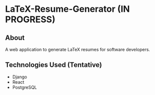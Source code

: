# LaTeX-Resume-Generator (IN PROGRESS)

## About
A web application to generate LaTeX resumes for software developers.

## Technologies Used (Tentative)
  - Django
  - React
  - PostgreSQL
